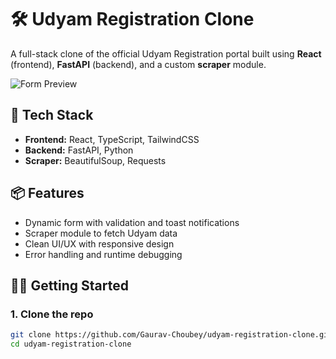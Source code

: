 # 🛠️ Udyam Registration Clone

A full-stack clone of the official Udyam Registration portal built using **React** (frontend), **FastAPI** (backend), and a custom **scraper** module.

![Form Preview](scraper/udyam-ui/public/assets/form.png)


## 🚀 Tech Stack

- **Frontend:** React, TypeScript, TailwindCSS
- **Backend:** FastAPI, Python
- **Scraper:** BeautifulSoup, Requests

## 📦 Features

- Dynamic form with validation and toast notifications
- Scraper module to fetch Udyam data
- Clean UI/UX with responsive design
- Error handling and runtime debugging

## 🧑‍💻 Getting Started

### 1. Clone the repo
```bash
git clone https://github.com/Gaurav-Choubey/udyam-registration-clone.git
cd udyam-registration-clone
